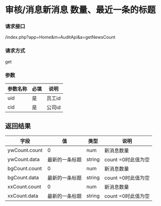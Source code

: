 # **审核/消息新消息 数量、最近一条的标题**


### **请求接口**
/index.php?app=Home&m=AuditApi&a=getNewsCount


### **请求方式**
get


### **参数**
| 参数名称  |必填|     说明      |
|------|-----|------|
| uid     | 是 |   员工id   |
| cid     | 是 |   公司id   |







## 返回结果
|字段       |值             |类型    |说明           |
| --------- |--------      |--------|--------       |
|ywCount.count     | 0 |num |  新消息数量    |
|ywCount.data       |最新的一条标题        |string  |count =0时此值为空    |
|bgCount.count     | 0 |num |  新消息数量    |
|bgCount.data       |最新的一条标题        |string  |count =0时此值为空    |
|xxCount.count     | 0 |num |  新消息数量    |
|xxCount.data       |最新的一条标题        |string  |count =0时此值为空    |

